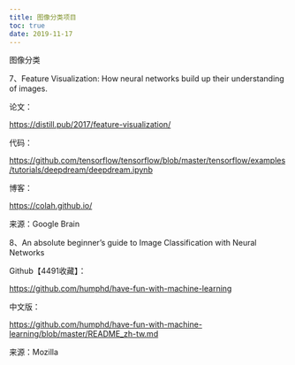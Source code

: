 ```yaml
---
title: 图像分类项目
toc: true
date: 2019-11-17
---
```

图像分类



7、Feature Visualization: How neural networks build up their understanding of images.



论文：

https://distill.pub/2017/feature-visualization/

代码：

https://github.com/tensorflow/tensorflow/blob/master/tensorflow/examples/tutorials/deepdream/deepdream.ipynb

博客：

https://colah.github.io/





来源：Google Brain



8、An absolute beginner’s guide to Image Classification with Neural Networks



Github【4491收藏】：

https://github.com/humphd/have-fun-with-machine-learning

中文版：

https://github.com/humphd/have-fun-with-machine-learning/blob/master/README_zh-tw.md





来源：Mozilla
